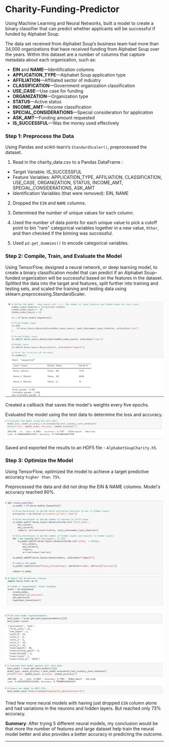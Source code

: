 # Charity-Funding-Predictor

Using Machine Learning and Neural Networks, built a model to create a binary classifier that can predict whether applicants will be successful if funded by Alphabet Soup. 

The data set received from Alphabet Soup’s business team had more than 34,000 organizations that have received funding from Alphabet Soup over the years. Within this dataset are a number of columns that capture metadata about each organization, such as:

* **EIN** and **NAME**—Identification columns
* **APPLICATION_TYPE**—Alphabet Soup application type
* **AFFILIATION**—Affiliated sector of industry
* **CLASSIFICATION**—Government organization classification
* **USE_CASE**—Use case for funding
* **ORGANIZATION**—Organization type
* **STATUS**—Active status
* **INCOME_AMT**—Income classification
* **SPECIAL_CONSIDERATIONS**—Special consideration for application
* **ASK_AMT**—Funding amount requested
* **IS_SUCCESSFUL**—Was the money used effectively

### Step 1: Preprocess the Data

Using Pandas and scikit-learn’s `StandardScaler()`, preprocessed the dataset. 

1. Read in the charity_data.csv to a Pandas DataFrame :
  * Target Variable: IS_SUCCESSFUL
  * Feature Variables: APPLICATION_TYPE, AFFILIATION, CLASSIFICATION, USE_CASE, ORGANIZATION, STATUS, INCOME_AMT,
    SPECIAL_CONSIDERATIONS, ASK_AMT
  * Identification Variables (that were removed): EIN, NAME

2. Dropped the `EIN` and `NAME` columns.

3. Determined the number of unique values for each column.

4. Used the number of data points for each unique value to pick a cutoff point to bin "rare" categorical variables together in a new value, `Other`, and then checked if the binning was successful.

5. Used `pd.get_dummies()` to encode categorical variables.

### Step 2: Compile, Train, and Evaluate the Model

Using TensorFlow, designed a neural network, or deep learning model, to create a binary classification model that can predict if an Alphabet Soup–funded organization will be successful based on the features in the dataset. Splitted the data into the target and features, split further into training and testing sets, and scaled the training and testing data using sklearn.preprocessing.StandardScaler.

![AlphabetSoupCharity](Images/Neural_Model_1.png)

Created a callback that saves the model's weights every five epochs.

Evaluated the model using the test data to determine the loss and accuracy.
![AlphabetSoupCharity](Images/Neural_Model_1_accuracy.png)

Saved and exported the results to an HDF5 file - `AlphabetSoupCharity.h5`.

### Step 3: Optimize the Model

Using TensorFlow, optimized the model to achieve a target predictive accuracy `higher than 75%`.

Preprocessed the data and did not drop the EIN & NAME columns. Model's accuracy reached 80%.

![BestModel](Images/Optimization_1.png)

![BestModel_Accuracy](Images/Optimization_1_accuracy.png)


Tried few more neural models with having just dropped `EIN` column alone and had variations in the neurons and hidden layers. But reached only 73% accuracy.

**Summary**: After trying 5 different neural models, my conclusion would be that more the number of features and large dataset help train the neural model better and also provides a better accuracy in predicting the outcome.

- - -